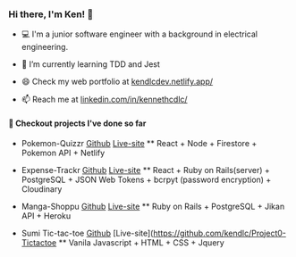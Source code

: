 ### Hi there, I'm Ken! 👋

- 💻 I'm a junior software engineer with a background in electrical engineering.

- 🌱 I’m currently learning TDD and Jest
- 😄 Check my web portfolio at
  [kendlcdev.netlify.app/](https://kendlcdev.netlify.app/)
- 📫 Reach me at
  [linkedin.com/in/kennethcdlc/](https://www.linkedin.com/in/kennethcdlc/)
  
  
  

#### 🔭 Checkout projects I've done so far
* Pokemon-Quizzr  [Github](https://github.com/kendlc/Project3-Pokemon-Quizzr) [Live-site](https://pokemon-quizzr.netlify.app/)
** React + Node + Firestore + Pokemon API + Netlify

* Expense-Trackr  [Github](https://github.com/kendlc/Project2-Expense-Trackr-Client) [Live-site](https://expense-trackr0.netlify.app/)
** React + Ruby on Rails(server) + PostgreSQL + JSON Web Tokens + bcrpyt (password encryption) + Cloudinary

* Manga-Shoppu  [Github](https://github.com/kendlc/Project1-Manga-Shoppu) [Live-site](https://manga-shoppu.herokuapp.com/)
** Ruby on Rails + PostgreSQL + Jikan API + Heroku

* Sumi Tic-tac-toe  [Github](https://github.com/kendlc/Project0-Tictactoe) [Live-site](https://github.com/kendlc/Project0-Tictactoe
** Vanila Javascript + HTML + CSS + Jquery

<!--
**kendlc/kendlc** is a ✨ _special_ ✨ repository because its `README.md` (this file) appears on your GitHub profile.

Here are some ideas to get you started:

- 🔭 I’m currently working on ...
- 🌱 I’m currently learning ...
- 👯 I’m looking to collaborate on ...
- 🤔 I’m looking for help with ...
- 💬 Ask me about ...
- 📫 How to reach me: ...
- 😄 Pronouns: ...
- ⚡ Fun fact: ...
-->
